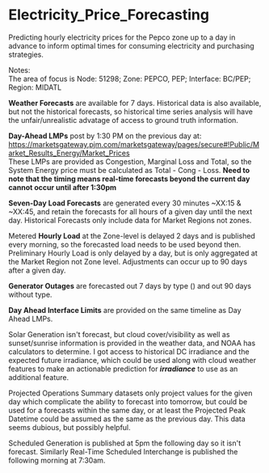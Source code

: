 # Electricity_Price_Forecasting
Predicting hourly electricity prices for the Pepco zone up to a day in advance to inform optimal times for consuming electricity and purchasing strategies.  
  
Notes:  
The area of focus is Node: 51298; Zone: PEPCO, PEP; Interface: BC/PEP; Region: MIDATL  
  
**Weather Forecasts** are available for 7 days. Historical data is also available, but not the historical forecasts, so historical time series analysis will have the unfair/unrealistic advatage of access to ground truth information.  
  
**Day-Ahead LMPs** post by 1:30 PM on the previous day at:  
https://marketsgateway.pjm.com/marketsgateway/pages/secure#!Public/Market_Results_Energy/Market_Prices  
These LMPs are provided as Congestion, Marginal Loss and Total, so the System Energy price must be calculated as Total - Cong - Loss. **Need to note that the timing means real-time forecasts beyond the current day cannot occur until after 1:30pm**  
  
**Seven-Day Load Forecasts** are generated every 30 minutes ~XX:15 & ~XX:45, and retain the forecasts for all hours of a given day until the next day. Historical Forecasts only include data for Market Regions not zones.  
  
Metered **Hourly Load** at the Zone-level is delayed 2 days and is published every morning, so the forecasted load needs to be used beyond then. Preliminary Hourly Load is only delayed by a day, but is only aggregated at the Market Region not Zone level. Adjustments can occur up to 90 days after a given day.  
  
**Generator Outages** are forecasted out 7 days by type () and out 90 days without type.  
  
**Day Ahead Interface Limits** are provided on the same timeline as Day Ahead LMPs.
  
Solar Generation isn't forecast, but cloud cover/visibility as well as sunset/sunrise information is provided in the weather data, and NOAA has calculators to determine. I got access to historical DC irradiance and the expected future irradiance, which could be used along with cloud weather features to make an actionable prediction for ***irradiance*** to use as an additional feature.  
  
Projected Operations Summary datasets only project values for the given day which complicate the ability to forecast into tomorrow, but could be used for a forecasts within the same day, or at least the Projected Peak Datetime could be assumed as the same as the previous day. This data seems dubious, but possibly helpful.  
  
Scheduled Generation is published at 5pm the following day so it isn't forecast. Similarly Real-Time Scheduled Interchange is published the following morning at 7:30am. 
